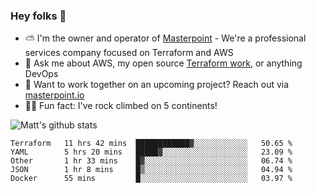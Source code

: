 

### Hey folks 👋

- ⛅️ I'm the owner and operator of [Masterpoint](https://masterpoint.io) - We're a professional services company focused on Terraform and AWS
- 💬 Ask me about AWS, my open source [Terraform work](https://github.com/masterpointio?q=terraform&type=&language=hcl), or anything DevOps
- 🔨 Want to work together on an upcoming project? Reach out via [masterpoint.io](https://masterpoint.io)
- 🧗‍♂️ Fun fact: I've rock climbed on 5 continents! 


![Matt's github stats](https://github-readme-stats.vercel.app/api?username=Gowiem&count_private=true&theme=cobalt&show_icons=true)

<!--START_SECTION:waka-->
```text
Terraform   11 hrs 42 mins  ████████████▓░░░░░░░░░░░░   50.65 % 
YAML        5 hrs 20 mins   █████▓░░░░░░░░░░░░░░░░░░░   23.09 % 
Other       1 hr 33 mins    █▓░░░░░░░░░░░░░░░░░░░░░░░   06.74 % 
JSON        1 hr 8 mins     █▒░░░░░░░░░░░░░░░░░░░░░░░   04.94 % 
Docker      55 mins         █░░░░░░░░░░░░░░░░░░░░░░░░   03.97 % 
```
<!--END_SECTION:waka-->
